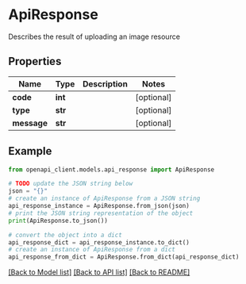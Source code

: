 # ApiResponse

Describes the result of uploading an image resource

## Properties

Name | Type | Description | Notes
------------ | ------------- | ------------- | -------------
**code** | **int** |  | [optional] 
**type** | **str** |  | [optional] 
**message** | **str** |  | [optional] 

## Example

```python
from openapi_client.models.api_response import ApiResponse

# TODO update the JSON string below
json = "{}"
# create an instance of ApiResponse from a JSON string
api_response_instance = ApiResponse.from_json(json)
# print the JSON string representation of the object
print(ApiResponse.to_json())

# convert the object into a dict
api_response_dict = api_response_instance.to_dict()
# create an instance of ApiResponse from a dict
api_response_from_dict = ApiResponse.from_dict(api_response_dict)
```
[[Back to Model list]](../README.md#documentation-for-models) [[Back to API list]](../README.md#documentation-for-api-endpoints) [[Back to README]](../README.md)


